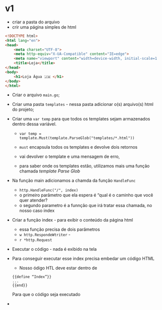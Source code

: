 
# v1
- criar a pasta do arquivo
- crir uma página simples de html
~~~html
<!DOCTYPE html>
<html lang="en">
<head>
    <meta charset="UTF-8">
    <meta http-equiv="X-UA-Compatible" content="IE=edge">
    <meta name="viewport" content="width=device-width, initial-scale=1.0">
    <title>Loja</title>
</head>
<body>
    <h1>Loja Água 🇯🇲 </h1>
</body>
</html>
~~~

- Criar o arquivo `main.go`;

- Criar uma pasta `templates` - nessa pasta  adicionar o(s) arquivo(s) html do projeto;

- Criar uma `var temp` para que todos os  templates sejam armazenados dentro dessa variável.

    - `var temp = template.Must(template.ParseGlob("templates/*.html"))`

    - `must` encapsula todos os templates e devolve dois retornos

    - vai devolver o template e uma mensagem de erro,

    -  para saber onde os templates estão, utilizamos mais uma função chamada _template Parse Glob_ 

- Na função main adicionamos a chamda da função `HandleFunc`
    - `http.HandleFunc("/", index)`
    - o primeiro parâmetro que ela espera é “qual é o caminho que você quer atender?
    - o segundo parametro é a funnção que irá tratar essa chamada, no nosso caso index

- Criar a função index - para exibir o conteúdo da página html
    - essa função precisa de dois parâmetros
    - `w http.RespondeWtriter` - 
    - `r *http.Request`

- Executar o código - nada é exibido na tela

- Para conseguir executar esse index precisa embedar um código HTML

    - Nosso ódigo HTL deve estar dentro de 
    ~~~htlm
    {{define “Index”}}
    ...
    {{end}}
    ~~~

    Para que o código seja executado




- 